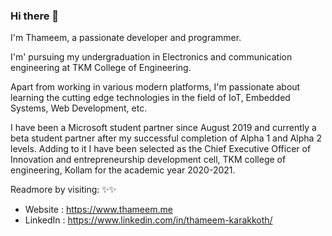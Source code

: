 ### Hi there 👋
I'm Thameem, a passionate developer and programmer.

I'm' pursuing my undergraduation in Electronics and communication engineering at TKM College of Engineering.

Apart from working in various modern platforms, I'm passionate about learning the cutting edge technologies in the field of IoT, Embedded Systems, Web Development, etc.

I have been a Microsoft student partner since August 2019 and currently a beta student partner after my successful completion of Alpha 1 and Alpha 2 levels. Adding to it I have been selected as the Chief Executive Officer of Innovation and entrepreneurship development cell, TKM college of engineering, Kollam for the academic year 2020-2021.

Readmore by visiting: ✨✨
- Website : https://www.thameem.me
- LinkedIn : https://www.linkedin.com/in/thameem-karakkoth/
<!--
**thameemk612/thameemk612** is a ✨ _special_ ✨ repository because its `README.md` (this file) appears on your GitHub profile.

Here are some ideas to get you started:

- 🔭 I’m currently working on ...
- 🌱 I’m currently learning ...
- 👯 I’m looking to collaborate on ...
- 🤔 I’m looking for help with ...
- 💬 Ask me about ...
- 📫 How to reach me: ...
- 😄 Pronouns: ...
- ⚡ Fun fact: ...
-->
